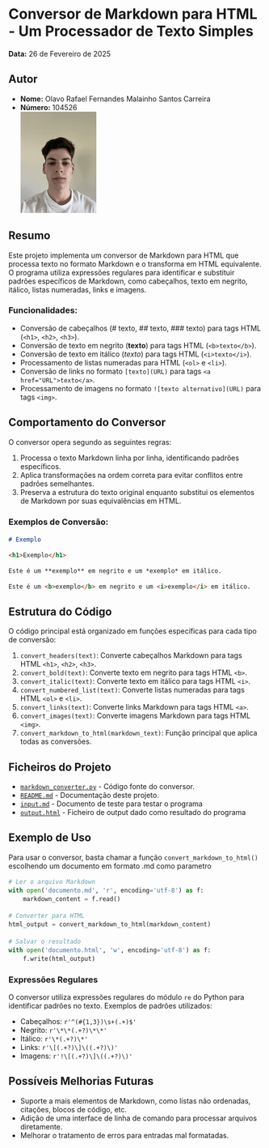 # Conversor de Markdown para HTML - Um Processador de Texto Simples

**Data:** 26 de Fevereiro de 2025  

## Autor
- **Nome:** Olavo Rafael Fernandes Malainho Santos Carreira
- **Número:** 104526  
 ![Foto do Autor](../fotoCara.png)

## Resumo

Este projeto implementa um conversor de Markdown para HTML que processa texto no formato Markdown e o transforma em HTML equivalente. O programa utiliza expressões regulares para identificar e substituir padrões específicos de Markdown, como cabeçalhos, texto em negrito, itálico, listas numeradas, links e imagens.

### Funcionalidades:
- Conversão de cabeçalhos (# texto, ## texto, ### texto) para tags HTML (`<h1>`, `<h2>`, `<h3>`).
- Conversão de texto em negrito (**texto**) para tags HTML (`<b>texto</b>`).
- Conversão de texto em itálico (*texto*) para tags HTML (`<i>texto</i>`).
- Processamento de listas numeradas para HTML (`<ol>` e `<li>`).
- Conversão de links no formato `[texto](URL)` para tags `<a href="URL">texto</a>`.
- Processamento de imagens no formato `![texto alternativo](URL)` para tags `<img>`.

## Comportamento do Conversor

O conversor opera segundo as seguintes regras:
1. Processa o texto Markdown linha por linha, identificando padrões específicos.
2. Aplica transformações na ordem correta para evitar conflitos entre padrões semelhantes.
3. Preserva a estrutura do texto original enquanto substitui os elementos de Markdown por suas equivalências em HTML.

### Exemplos de Conversão:
```markdown
# Exemplo
```
```html
<h1>Exemplo</h1>
```

```markdown
Este é um **exemplo** em negrito e um *exemplo* em itálico.
```
```html
Este é um <b>exemplo</b> em negrito e um <i>exemplo</i> em itálico.
```

## Estrutura do Código

O código principal está organizado em funções específicas para cada tipo de conversão:

1. `convert_headers(text)`: Converte cabeçalhos Markdown para tags HTML `<h1>`, `<h2>`, `<h3>`.
2. `convert_bold(text)`: Converte texto em negrito para tags HTML `<b>`.
3. `convert_italic(text)`: Converte texto em itálico para tags HTML `<i>`.
4. `convert_numbered_list(text)`: Converte listas numeradas para tags HTML `<ol>` e `<li>`.
5. `convert_links(text)`: Converte links Markdown para tags HTML `<a>`.
6. `convert_images(text)`: Converte imagens Markdown para tags HTML `<img>`.
7. `convert_markdown_to_html(markdown_text)`: Função principal que aplica todas as conversões.

## Ficheiros do Projeto

- [`markdown_converter.py`](markdown_converter.py) - Código fonte do conversor.
- [`README.md`](README.md) - Documentação deste projeto.
- [`input.md`](input.md) - Documento de teste para testar o programa
- [`output.html`](output.html) - Ficheiro de output dado como resultado do programa

## Exemplo de Uso

Para usar o conversor, basta chamar a função `convert_markdown_to_html()` escolhendo um documento em formato .md como parametro

```python
# Ler o arquivo Markdown
with open('documento.md', 'r', encoding='utf-8') as f:
    markdown_content = f.read()
    
# Converter para HTML
html_output = convert_markdown_to_html(markdown_content)

# Salvar o resultado
with open('documento.html', 'w', encoding='utf-8') as f:
    f.write(html_output)
```

### Expressões Regulares

O conversor utiliza expressões regulares do módulo `re` do Python para identificar padrões no texto. Exemplos de padrões utilizados:

- Cabeçalhos: `r'^(#{1,3})\s+(.+)$'`
- Negrito: `r'\*\*(.+?)\*\*'`
- Itálico: `r'\*(.+?)\*'`
- Links: `r'\[(.+?)\]\((.+?)\)'`
- Imagens: `r'!\[(.+?)\]\((.+?)\)'`

## Possíveis Melhorias Futuras

- Suporte a mais elementos de Markdown, como listas não ordenadas, citações, blocos de código, etc.
- Adição de uma interface de linha de comando para processar arquivos diretamente.
- Melhorar o tratamento de erros para entradas mal formatadas.


